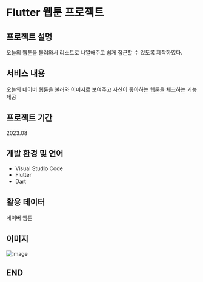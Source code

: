 # Flutter 웹툰 프로젝트
## 프로젝트 설명
오늘의 웹툰을 불러와서 리스트로 나열해주고 쉽게 접근할 수 있도록 제작하였다.

## 서비스 내용
오늘의 네이버 웹툰을 불러와 이미지로 보여주고 자신이 좋아하는 웹툰을 체크하는 기능 제공

## 프로젝트 기간
2023.08

## 개발 환경 및 언어
- Visual Studio Code
- Flutter
- Dart

## 활용 데이터
네이버 웹툰

## 이미지
![image](https://github.com/jongwon-kr/dartProject/assets/76871947/90c1c28d-fb48-47ff-b0ce-300ddc573d1f)


## END











